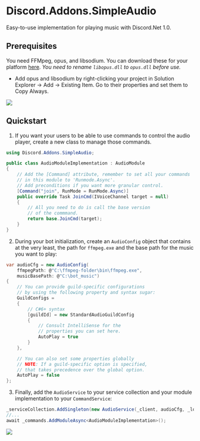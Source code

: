 ﻿# Discord.Addons.SimpleAudio
Easy-to-use implementation for playing music with Discord.Net 1.0.

## Prerequisites
You need FFMpeg, opus, and libsodium. You can download these
for your platform [here](https://dsharpplus.emzi0767.com/natives/).
*You need to rename `libopus.dll` to `opus.dll` before use.*

* Add opus and libsodium by right-clicking your project in
Solution Explorer -> Add -> Existing Item. Go to their
properties and set them to Copy Always.

![](https://i.imgur.com/vfSSKM1.png)

## Quickstart
1. If you want your users to be able to use commands to control the audio player,
create a new class to manage those commands.
```cs
using Discord.Addons.SimpleAudio;

public class AudioModuleImplementation : AudioModule
{
    // Add the [Command] attribute, remember to set all your commands
    // in this module to 'Runmode.Async'.
    // Add preconditions if you want more granular control.
    [Command("join", RunMode = RunMode.Async)]
    public override Task JoinCmd(IVoiceChannel target = null)
    {
        // All you need to do is call the base version
        // of the commmand.
        return base.JoinCmd(target);
    }
}
```

2. During your bot initialization, create an `AudioConfig` object that
contains at the very least, the path for `ffmpeg.exe` and
the base path for the music you want to play:
```cs
var audioCfg = new AudioConfig(
    ffmpegPath: @"C:\ffmpeg-folder\bin\ffmpeg.exe",
    musicBasePath: @"C:\bot_music")
{
    // You can provide guild-specific configurations
    // by using the following property and syntax sugar:
    GuildConfigs =
    {
        // C#6+ syntax
        [guildId] = new StandardAudioGuildConfig
        {
            // Consult IntelliSense for the
            // properties you can set here.
            AutoPlay = true
        }
    },

    // You can also set some properties globally
    // NOTE: If a guild-specific option is specified,
    // that takes precedence over the global option.
    AutoPlay = false
};
```

3. Finally, add the `AudioService` to your service collection and
your module implementation to your `CommandService`:
```cs
_serviceCollection.AddSingleton(new AudioService(_client, audioCfg, _logger));
//...
await _commands.AddModuleAsync<AudioModuleImplementation>();
```
![](https://i.imgur.com/MlYxZQV.png)
